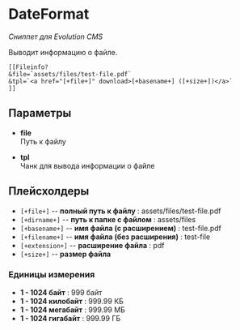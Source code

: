 # DateFormat

_Сниппет для Evolution CMS_

Выводит информацию о файле.

```
[[Fileinfo?
&file=`assets/files/test-file.pdf`
&tpl=`<a href="[+file+]" download>[+basename+] ([+size+])</a>`
]]
```

## Параметры

- **file**<br>
  Путь к файлу

- **tpl**<br>
  Чанк для вывода информации о файле

## Плейсхолдеры

- `[+file+]` -- **полный путь к файлу** : assets/files/test-file.pdf
- `[+dirname+]` -- **путь к папке с файлом** : assets/files
- `[+basename+]` -- **имя файла (с расширением)** : test-file.pdf
- `[+filename+]` -- **имя файла (без расширения)** : test-file
- `[+extension+]` -- **расширение файла** : pdf
- `[+size+]` -- **размер файла**<br>

### Единицы измерения

- **1 - 1024 байт** : 999 байт
- **1 - 1024 килобайт** : 999.99 КБ
- **1 - 1024 мегабайт** : 999.99 МБ
- **1 - 1024 гигабайт** : 999.99 ГБ

